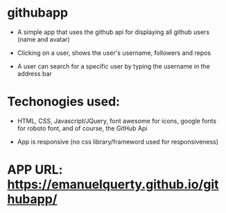 # githubapp

- A simple app that uses the github api for displaying all github users (name and avatar)

- Clicking on a user, shows the user's username, followers and repos

- A user can search for a specific user by typing the username in the address bar

# Techonogies used:

- HTML, CSS, Javascript/JQuery, font awesome for icons, google fonts for roboto font, and of course, the GitHub Api

- App is responsive (no css library/frameword used for responsiveness)

# APP URL: https://emanuelquerty.github.io/githubapp/
